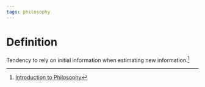 ```yaml
---
tags: philosophy
---
```


# Definition

Tendency to rely on initial information when estimating new information.[^1]

[^1]: [Introduction to Philosophy](zotero://open-pdf/library/items/M84L5RRJ?page=61)